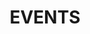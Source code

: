---
title: "EVENTS"
description: "Recent and past events sponsored and planned by the Commission."
draft: false
button:
  link : "#"


# custom style
custom_class: "" 
custom_attributes: "" 
custom_css: ""
---